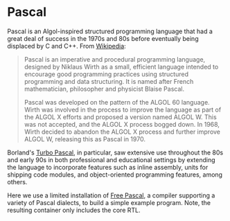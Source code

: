 # Pascal

Pascal is an Algol-inspired structured programming language that had a great deal of success in the 1970s and 80s before eventually being displaced by C and C++.  From [Wikipedia](https://en.wikipedia.org/wiki/Pascal_(programming_language)):

> Pascal is an imperative and procedural programming language, designed by Niklaus Wirth as a small, efficient language intended to encourage good programming practices using structured programming and data structuring. It is named after French mathematician, philosopher and physicist Blaise Pascal.
>
> Pascal was developed on the pattern of the ALGOL 60 language. Wirth was involved in the process to improve the language as part of the ALGOL X efforts and proposed a version named ALGOL W. This was not accepted, and the ALGOL X process bogged down. In 1968, Wirth decided to abandon the ALGOL X process and further improve ALGOL W, releasing this as Pascal in 1970. 

Borland's [Turbo Pascal](https://en.wikipedia.org/wiki/Turbo_Pascal), in particular, saw extensive use throughout the 80s and early 90s in both professional and educational settings by extending the language to incorporate features such as inline assembly, units for shipping code modules, and object-oriented programming features, among others.

Here we use a limited installation of [Free Pascal](https://www.freepascal.org/), a compiler supporting a variety of Pascal dialects, to build a simple example program.  Note, the resulting container only includes the core RTL.
